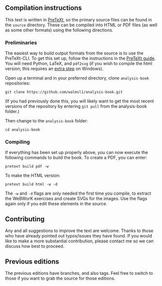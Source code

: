 ## Compilation instructions

This text is written in [PreTeXt](https://pretextbook.org), so the primary source files can be found in the `source` directory.  These can be compiled into HTML or PDF files (as well as some other formats) using the following directions.

### Preliminaries

The easiest way to build output formats from the source is to use the PreTeXt-CLI.  To get this set up, follow the instructions in the [PreTeXt guide](https://pretextbook.org/doc/guide/html/quickstart-getting-pretext.html).  You will need Python, LaTeX, and `pdf2svg` (if you wish to compile the html version; this requires an [extra step](https://pretextbook.org/doc/guide/html/section-installing-pdf2svg.html) on Windows).

Open up a terminal and in your preferred directory, clone `analysis-book` repositories:

`git clone https://github.com/walmsl1/analysis-book.git`

(If you had previously done this, you will likely want to get the most recent versions of the repository by entering `git pull` from the analysis-book folder.)

Then change to the `analysis-book` folder:

`cd analysis-book`

### Compiling

If everything has been set up properly above, you can now execute the following commands to build the book.  To create a PDF, you can enter:

`pretext build pdf -w`

To make the HTML version:

`pretext build html -w -d`

The `-w` and `-d` flags are only needed the first time you compile, to extract the WeBWorK exercises and create SVGs for the images.  Use the flags again only if you edit these elements in the source. 


## Contributing

Any and all suggestions to improve the text are welcome.  Thanks to those who have already pointed out typos/issues they have found.  If you would like to make a more substantial contribution, please contact me so we can discuss how best to proceed.

## Previous editions

The previous editions have branches, and also tags.  Feel free to switch to those if you want to grab the source for those editions.
